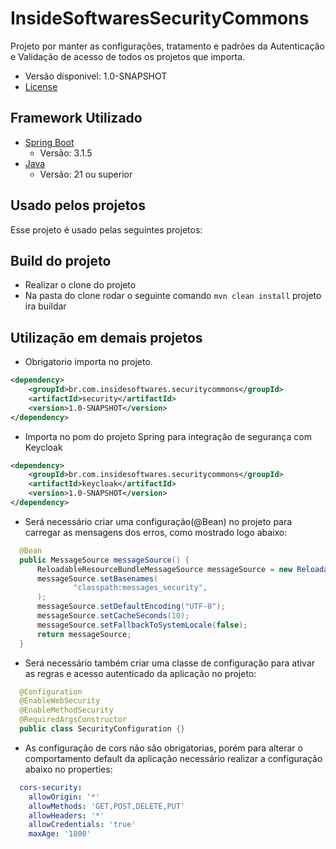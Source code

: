 
# InsideSoftwaresSecurityCommons

Projeto por manter as configurações, tratamento e padrões da Autenticação e Validação de acesso de todos os projetos que importa.
* Versão disponivel: 1.0-SNAPSHOT
* [License](LICENSE.MD)

## Framework Utilizado

* [Spring Boot](https://spring.io/projects/spring-boot)
  * Versão: 3.1.5
* [Java](https://www.java.com/pt-BR/)
  * Versão: 21 ou superior

## Usado pelos projetos

Esse projeto é usado pelas seguintes projetos:


## Build do projeto

  * Realizar o clone do projeto
  * Na pasta do clone rodar o seguinte comando ``` mvn clean install ``` projeto ira buildar

## Utilização em demais projetos

  * Obrigatorio importa no projeto.
  ```xml
  <dependency>
      <groupId>br.com.insidesoftwares.securitycommons</groupId>
      <artifactId>security</artifactId>
      <version>1.0-SNAPSHOT</version>
  </dependency>
  ```

  *  Importa no pom do projeto Spring para integração de segurança com Keycloak
  ```xml
  <dependency>
      <groupId>br.com.insidesoftwares.securitycommons</groupId>
      <artifactId>keycloak</artifactId>
      <version>1.0-SNAPSHOT</version>
  </dependency>
  ```

  * Será necessário criar uma configuração(@Bean) no projeto para carregar as mensagens dos erros, como mostrado logo abaixo:
  ```java
    @Bean
    public MessageSource messageSource() {
        ReloadableResourceBundleMessageSource messageSource = new ReloadableResourceBundleMessageSource();
        messageSource.setBasenames(
                "classpath:messages_security",
        );
        messageSource.setDefaultEncoding("UTF-8");
        messageSource.setCacheSeconds(10);
        messageSource.setFallbackToSystemLocale(false);
        return messageSource;
    }
  ```

  * Será necessário também criar uma classe de configuração para ativar as regras e acesso autenticado da aplicação no projeto:
  ```java
    @Configuration
    @EnableWebSecurity
    @EnableMethodSecurity
    @RequiredArgsConstructor
    public class SecurityConfiguration {}
  ```
  
  * As configuração de cors não são obrigatorias, porém para alterar o comportamento default da aplicação necessário realizar a configuração abaixo no properties:
  ```yaml
    cors-security:
      allowOrigin: '*'
      allowMethods: 'GET,POST,DELETE,PUT'
      allowHeaders: '*'
      allowCredentials: 'true' 
      maxAge: '1800' 
  ``` 

